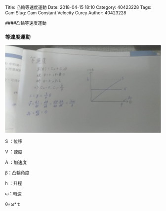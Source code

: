 Title: 凸輪等速度運動
Date: 2018-04-15 18:10
Category: 40423228
Tags: Cam
Slug: Cam Constant Velocity Curey
Author: 40423228

####凸輪等速度運動

<!-- PELICAN_END_SUMMARY -->

<h3>等速度運動</h3>
<img src="./../data/Cam Function/Constant Velocity Curey.jpg" width="900" />

S  ：位移

V ：速度

A ：加速度

β：凸輪角度

h  ：升程

ω：轉速

θ=ω*ｔ